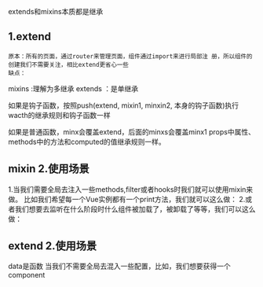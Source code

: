 extends和mixins本质都是继承
## 1.extend
    原本：所有的页面，通过router来管理页面，组件通过import来进行局部注 册，所以组件的创建我们不需要关注，相比extend更省心一些
    缺点：


mixins :理解为多继承
extends ：是单继承

如果是钩子函数，按照push(extend, mixin1, minxin2, 本身的钩子函数)执行 wacth的继承规则和钩子函数一样

如果是普通函数，minx会覆盖extend，后面的minxs会覆盖minx1
props中属性、methods中的方法和computed的值继承规则一样。

## mixin 2.使用场景
1.当我们需要全局去注入一些methods,filter或者hooks时我们就可以使用mixin来做。 比如我们希望每一个Vue实例都有一个print方法，我们就可以这么做：
2.或者我们想要去监听在什么阶段时什么组件被加载了，被卸载了等等，我们可以这么做：

## extend 2.使用场景
data是函数
当我们不需要全局去混入一些配置，比如，我们想要获得一个component 


